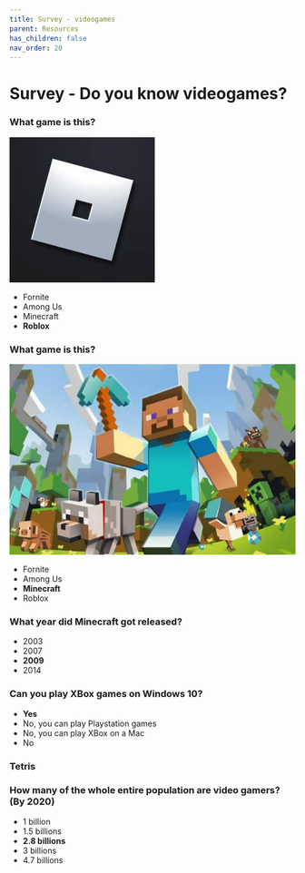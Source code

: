 ```yaml
---
title: Survey - videogames 
parent: Resources
has_children: false
nav_order: 20
---
```


#  Survey - Do you know videogames?

### What game is this?
![](_img/quiz/roblox_logo.jpg)

- Fornite
- Among Us
- Minecraft
- **Roblox**

### What game is this?
![](_img/quiz/minecraft.jpg)

- Fornite
- Among Us
- **Minecraft**
- Roblox

### What year did Minecraft got released?
- 2003
- 2007
- **2009**
- 2014

### Can you play XBox games on Windows 10?
- **Yes**
- No, you can play Playstation games
- No, you can play XBox on a Mac
- No

### Tetris

### How many of the whole entire population are video gamers? (By 2020)
- 1 billion
- 1.5 billions
- **2.8 billions**
- 3 billions
- 4.7 billions

